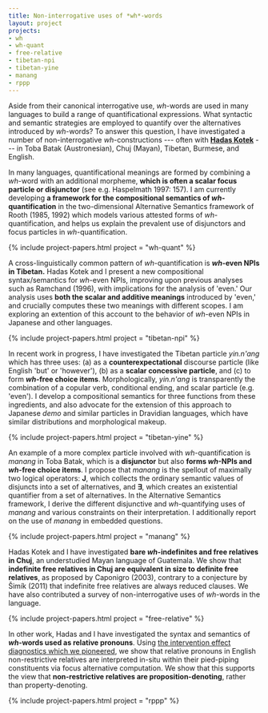```yaml
---
title: Non-interrogative uses of *wh*-words
layout: project
projects:
- wh
- wh-quant
- free-relative
- tibetan-npi
- tibetan-yine
- manang
- rppp
---
```


Aside from their canonical interrogative use, *wh*-words are used in many languages to build a range of quantificational expressions. What syntactic and semantic strategies are employed to quantify over the alternatives introduced by *wh*-words? To answer this question, I have investigated a number of non-interrogative *wh*-constructions --- often with [**Hadas Kotek**](http://hkotek.com) --- in Toba Batak (Austronesian), Chuj (Mayan), Tibetan, Burmese, and English.

In many languages, quantificational meanings are formed by combining a *wh*-word with an additional morpheme, **which is often a scalar focus particle or disjunctor** (see e.g. Haspelmath 1997: 157). I am currently developing **a framework for the compositional semantics of *wh*-quantification** in the two-dimensional Alternative Semantics framework of Rooth (1985, 1992) which models various attested forms of *wh*-quantification, and helps us explain the prevalent use of disjunctors and focus particles in *wh*-quantification.

{% include project-papers.html project = "wh-quant" %}

A cross-linguistically common pattern of *wh*-quantification is ***wh*-even NPIs in Tibetan.** Hadas Kotek and I present a new compositional syntax/semantics for *wh*-even NPIs, improving upon previous analyses such as Ramchand (1996), with implications for the analysis of 'even.' Our analysis uses **both the scalar and additive meanings** introduced by 'even,' and crucially computes these two meanings with different scopes. I am exploring an extention of this account to the behavior of *wh*-even NPIs in Japanese and other languages.

{% include project-papers.html project = "tibetan-npi" %}

In recent work in progress, I have investigated the Tibetan particle *yin.n'ang* which has three uses: (a) as a **counterexpectational** discourse particle (like English 'but' or 'however'), (b) as a **scalar concessive particle**, and (c) to form ***wh*-free choice items**. Morphologically, *yin.n'ang* is transparently the combination of a copular verb, conditional ending, and scalar particle (e.g. 'even'). I develop a compositional semantics for three functions from these ingredients, and also advocate for the extension of this approach to Japanese *demo* and similar particles in Dravidian languages, which have similar distributions and morphological makeup.

{% include project-papers.html project = "tibetan-yine" %}

An example of a more complex particle involved with *wh*-quantification is *manang* in Toba Batak, which is a **disjunctor** but also **forms *wh*-NPIs and *wh*-free choice items**. I propose that *manang* is the spellout of maximally two logical operators: **J**, which collects the ordinary semantic values of disjuncts into a set of alternatives, and **∃**, which creates an existential quantifier from a set of alternatives. In the Alternative Semantics framework, I derive the different disjunctive and *wh*-quantifying uses of *manang* and various constraints on their interpretation. I additionally report on the use of *manang* in embedded questions.

{% include project-papers.html project = "manang" %}

Hadas Kotek and I have investigated **bare *wh*-indefinites and free relatives in Chuj**, an understudied Mayan language of Guatemala. We show that **indefinite free relatives in Chuj are equivalent in size to definite free relatives**, as proposed by Caponigro (2003), contrary to a conjecture by Šimík (2011) that indefinite free relatives are always reduced clauses. We have also contributed a survey of non-interrogative uses of *wh*-words in the language.

{% include project-papers.html project = "free-relative" %}

In other work, Hadas and I have investigated the syntax and semantics of ***wh*-words used as relative pronouns**. Using [the intervention effect diagnostics which we pioneered](/projects/piedpiping), we show that relative pronouns in English non-restrictive relatives are interpreted in-situ within their pied-piping constituents via focus alternative computation. We show that this supports the view that **non-restrictive relatives are proposition-denoting**, rather than property-denoting.

{% include project-papers.html project = "rppp" %}

